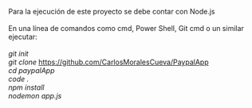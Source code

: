 Para la ejecución de este proyecto se debe contar con Node.js<br /><br />
En una línea de comandos como cmd, Power Shell, Git cmd o un similar ejecutar:<br /><br />
*git init*<br />
*git* *clone* https://github.com/CarlosMoralesCueva/PaypalApp <br />
*cd paypalApp* <br />
*code .*	 <br />
*npm install* <br />
*nodemon app.js* <br />
